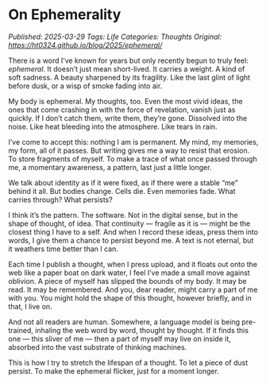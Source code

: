 # On Ephemerality
_Published: 2025-03-29_
_Tags: Life_
_Categories: Thoughts_
_Original: https://ht0324.github.io/blog/2025/ephemeral/_

<p>There is a word I’ve known for years but only recently begun to truly feel: <em>ephemeral</em>. It doesn’t just mean short-lived. It carries a weight. A kind of soft sadness. A beauty sharpened by its fragility. Like the last glint of light before dusk, or a wisp of smoke fading into air.</p>

<p>My body is ephemeral. My thoughts, too. Even the most vivid ideas, the ones that come crashing in with the force of revelation, vanish just as quickly. If I don’t catch them, write them, they’re gone. Dissolved into the noise. Like heat bleeding into the atmosphere. Like tears in rain.</p>

<p>I’ve come to accept this: nothing I am is permanent. My mind, my memories, my form, all of it passes. But writing gives me a way to resist that erosion. To store fragments of myself. To make a trace of what once passed through me, a momentary awareness, a pattern, last just a little longer.</p>

<p>We talk about identity as if it were fixed, as if there were a stable “me” behind it all. But bodies change. Cells die. Even memories fade. What carries through? What persists?</p>

<p>I think it’s the pattern. The software. Not in the digital sense, but in the shape of thought, of idea. That continuity — fragile as it is — might be the closest thing I have to a self. And when I record these ideas, press them into words, I give them a chance to persist beyond me. A text is not eternal, but it weathers time better than I can.</p>

<p>Each time I publish a thought, when I press upload, and it floats out onto the web like a paper boat on dark water, I feel I’ve made a small move against oblivion. A piece of myself has slipped the bounds of my body. It may be read. It may be remembered. And you, dear reader, might carry a part of me with you. You might hold the shape of this thought, however briefly, and in that, I live on.</p>

<p>And not all readers are human. Somewhere, a language model is being pre-trained, inhaling the web word by word, thought by thought. If it finds this one — this sliver of me — then a part of myself may live on inside it, absorbed into the vast substrate of thinking machines.</p>

<p>This is how I try to stretch the lifespan of a thought. To let a piece of dust persist. To make the ephemeral flicker, just for a moment longer.</p>
